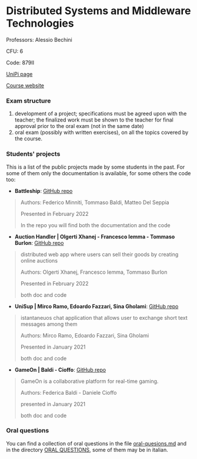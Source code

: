 # Distributed Systems and Middleware Technologies

Professors: Alessio Bechini

CFU: 6

Code: 879II

[UniPi page](https://esami.unipi.it/esami2/programma.php?c=47212)

[Course website](http://www.iet.unipi.it/a.bechini/distr/)

### Exam structure

1. development of a project; specifications must be agreed upon with the teacher; the finalized work must be shown to the teacher for final approval prior to the oral exam (not in the same date)
2. oral exam (possibly with written exercises), on all the topics covered by the course.

### Students' projects

This is a list of the public projects made by some students in the past. For some of them only the documentation is available, for some others the code too:
- **Battleship**: [GitHub repo](https://github.com/federicominniti/Battleship)
>Authors: Federico Minniti, Tommaso Baldi, Matteo Del Seppia
>
>Presented in February 2022
>
>In the repo you will find both the documentation and the code
>
- **Auction Handler | Olgerti Xhanej - Francesco Iemma - Tommaso Burlon**: [GitHub repo](https://github.com/gerti98/DistributedSystemsProject)
>distributed web app where users can sell their goods by creating online auctions
>
>Authors: Olgerti Xhanej, Francesco Iemma, Tommaso Burlon
>
>Presented in February 2022
>
>both doc and code
- **UniSup | Mirco Ramo, Edoardo Fazzari, Sina Gholami**: [GitHub repo](https://github.com/edofazza/uniSup)
>istantaneuos chat application that allows user to exchange short text messages among them
>
>Authors: Mirco Ramo, Edoardo Fazzari, Sina Gholami
>
>Presented in January 2021
>
>both doc and code
- **GameOn | Baldi - Cioffo**: [GitHub repo](https://github.com/danielecioffo/GameOn)
>GameOn is a collaborative platform for real-time gaming.
>
>Authors: Federica Baldi - Daniele Cioffo
>
>presented in January 2021
>
>both doc and code


### Oral questions

You can find a collection of oral questions in the file [oral-quesions.md](oral-questions.md) and in the directory [ORAL QUESTIONS](ORAL-QUESTIONS), some of them may be in italian.

